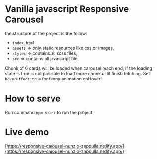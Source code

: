 # Vanilla javascript Responsive Carousel
the structure of the project is the follow:
- `index.html`
- `assets` => only static resources like css or images,
- `styles` => contains all scss files,
- `src` => contains all javascript file,

Chunk of 6 cards will be loaded when carousel reach end, if the loading state is true 
is not possible to load more chunk until finish fetching. Set `hoverEffect:true` for 
funny animation onHover!

# How to serve

Run command `npm start` to run the project

# Live demo
[https://responsive-carousel-nunzio-zappulla.netlify.app/](https://responsive-carousel-nunzio-zappulla.netlify.app/)
